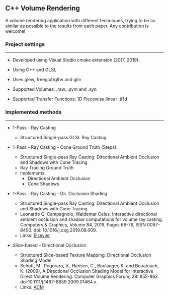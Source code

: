 ## C++ Volume Rendering

A volume rendering application with different techniques, trying to be as similar as possible to the results from each paper. Any contribution is welcome!

### Project settings

---

* Developed using Visual Studio cmake extension (2017, 2019).

* Using C++ and GLSL

* Uses glew, freeglut/glfw and glm

* Supported Volumes: .raw, .pvm and .syn

* Supported Transfer Functions: 1D Piecewise linear .tf1d


### Implemented methods

---

* 1-Pass - Ray Casting
  - Structured Single-pass GLSL Ray Casting

* 1-Pass - Ray Casting - Cone Ground Truth (Steps)
  - Structured Single-pass Ray Casting: Directional Ambient Occlusion and Shadows with Cone Tracing
  - Ray Tracing Ground Truth
  - Implements: 
    - Directional Ambient Occlusion
    - Cone Shadows

* 1-Pass - Ray Casting - Dir. Occlusion Shading
  - Structured Single-pass Ray Casting: Directional Ambient Occlusion and Shadows with Cone Tracing
  - Leonardo Q. Campagnolo, Waldemar Celes. Interactive directional ambient occlusion and shadow computations for volume ray casting. Computers & Graphics, Volume 84, 2019, Pages 66-76, ISSN 0097-8493. doi: 10.1016/j.cag.2019.08.009.
  - Links: [Elsevier](https://www.sciencedirect.com/science/article/abs/pii/S0097849319301372)

* Slice-based - Directional Occlusion
  - Structured Slice-based Texture Mapping: Directional Occlusion Shading Model
  - Schott, M., Pegoraro, V., Hansen, C., Boulanger, K. and Bouatouch, K. (2009), A Directional Occlusion Shading Model for Interactive Direct Volume Rendering. Computer Graphics Forum, 28: 855-862. doi:10.1111/j.1467-8659.2009.01464.x.
  - Links: [ACM](https://dl.acm.org/doi/10.1111/j.1467-8659.2009.01464.x)